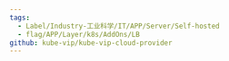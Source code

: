 ```yaml
---
tags:
  - Label/Industry-工业科学/IT/APP/Server/Self-hosted
  - flag/APP/Layer/k8s/AddOns/LB
github: kube-vip/kube-vip-cloud-provider
---
```

